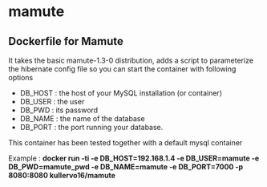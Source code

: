 # mamute
Dockerfile for Mamute
-----------

It takes the basic mamute-1.3-0 distribution, adds a script to parameterize the hibernate config file so 
you can start the container with following options

* DB_HOST : the host of your MySQL installation (or container)
* DB_USER : the user 
* DB_PWD : its password
* DB_NAME : the name of the database
* DB_PORT : the port running your database.

This container has been tested together with a default mysql container


Example :
**docker run -ti -e DB_HOST=192.168.1.4 -e DB_USER=mamute -e DB_PWD=mamute_pwd -e DB_NAME=mamute -e DB_PORT=7000 -p 8080:8080 kullervo16/mamute**
